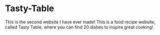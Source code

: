# Tasty-Table
This is the second website I have ever made! This is a food recipe website, called Tasty Table, where you can find 20 dishes to inspire great cooking!
